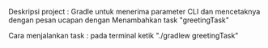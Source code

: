 Deskripsi project : Gradle untuk menerima parameter CLI dan mencetaknya dengan pesan ucapan dengan Menambahkan task "greetingTask"

Cara menjalankan task : pada terminal ketik "./gradlew greetingTask"
